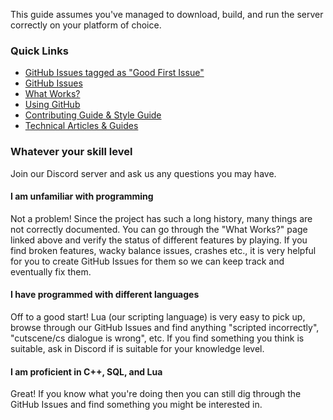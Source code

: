 This guide assumes you've managed to download, build, and run the server correctly on your platform of choice.

### Quick Links
- [GitHub Issues tagged as "Good First Issue"](https://github.com/project-topaz/topaz/labels/good%20first%20issue)
- [GitHub Issues](https://github.com/project-topaz/topaz/issues)
- [What Works?](https://github.com/project-topaz/topaz/wiki/What-Works)
- [Using GitHub](https://github.com/project-topaz/topaz/wiki/Using-Github)
- [Contributing Guide & Style Guide](https://github.com/project-topaz/topaz/blob/release/CONTRIBUTING.md)
- [Technical Articles & Guides](https://github.com/project-topaz/topaz/wiki/Guides-(Development))

### Whatever your skill level
Join our Discord server and ask us any questions you may have.

#### I am unfamiliar with programming
Not a problem! Since the project has such a long history, many things are not correctly documented. You can go through the "What Works?" page linked above and verify the status of different features by playing. If you find broken features, wacky balance issues, crashes etc., it is very helpful for you to create GitHub Issues for them so we can keep track and eventually fix them.

#### I have programmed with different languages
Off to a good start! Lua (our scripting language) is very easy to pick up, browse through our GitHub Issues and find anything "scripted incorrectly", "cutscene/cs dialogue is wrong", etc. If you find something you think is suitable, ask in Discord if is suitable for your knowledge level.

#### I am proficient in C++, SQL, and Lua
Great! If you know what you're doing then you can still dig through the GitHub Issues and find something you might be interested in.